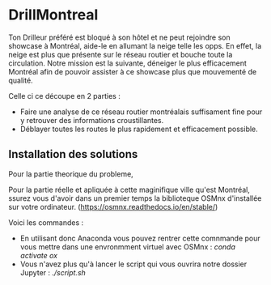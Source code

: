 # DrillMontreal
Ton Drilleur préféré est bloqué à son hôtel et ne peut rejoindre son showcase à Montréal, aide-le en allumant la neige telle les opps.
En effet, la neige est plus que présente sur le réseau routier et bouche toute la circulation. 
Notre mission est la suivante, déneiger le plus efficacement Montréal afin de pouvoir assister à ce showcase plus que mouvementé de qualité.

Celle ci ce découpe en 2 parties :

* Faire une analyse de ce réseau routier montréalais suffisament fine pour y retrouver des informations croustillantes.
* Déblayer toutes les routes le plus rapidement et efficacement possible.

## Installation des solutions

Pour la partie theorique du probleme, 

Pour la partie réelle et apliquée à cette maginifique ville qu'est Montréal, ssurez vous d'avoir dans un premier temps la biblioteque OSMnx d'installée sur votre ordinateur. (https://osmnx.readthedocs.io/en/stable/)

Voici les commandes :
 
* En utilisant donc Anaconda vous pouvez rentrer cette comnmande pour vous mettre dans une envronmment virtuel avec OSMnx : *conda activate ox*
* Vous n'avez plus qu'à lancer le script qui vous ouvrira notre dossier Jupyter :  *./script.sh*



